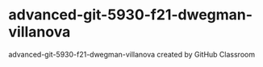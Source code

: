 # advanced-git-5930-f21-dwegman-villanova
advanced-git-5930-f21-dwegman-villanova created by GitHub Classroom
